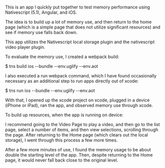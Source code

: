 This is an app I quickly put together to test memory performance using Nativescript (5.1), Angular, and iOS.  

The idea is to build up a lot of memory use, and then return to the home page (which is a simple page that does not utilize significant resources) and see if memory use falls back down.

This app utilizes the Nativescript local storage plugin and the nativescript video player plugin.

To evaluate the memory use, I created a webpack build:

$ tns build ios --bundle --env.uglify --env.aot

I also executed a run webpack command, which I have found occasionally necessary as an additional step to run apps directly out of xcode:

$ tns run ios --bundle --env.uglify --env.aot

With that, I opened up the xcode project on xcode, plugged in a device (iPhone or iPad), ran the app, and observed memory use through xcode.

To build up resources, when the app is running on device: 

I recommend going to the Video Page to play a video, and then go to the list page, select a number of items, and then view selections, scrolling through the page. After returning to the Home page (which clears out the local storage), I went through this process a few more times.

After a few more minutes of use, I found the memory usage to be about double the starting level of the app. Then, despite returning to the Home page, it would never fall back close to the original level.
